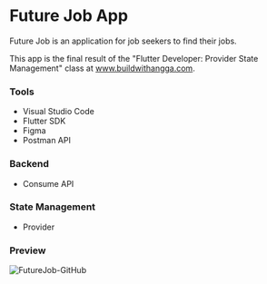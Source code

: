 # Future Job App

Future Job is an application for job seekers to find their jobs.

This app is the final result of the "Flutter Developer: Provider State Management" class at www.buildwithangga.com.

<h3>Tools</h3>

<ul>
<li>Visual Studio Code</li>
<li>Flutter SDK</li>
<li>Figma</li>
<li>Postman API</li>
</ul>

<h3>Backend</h3>

<ul><li>Consume API</li></ul>

<h3>State Management</h3>

<ul><li>Provider</li></ul>

<h3>Preview</h3>

![FutureJob-GitHub](https://user-images.githubusercontent.com/79519141/134330042-896065e6-0fb8-42e6-a9e5-d6e5b5e7b585.png)



